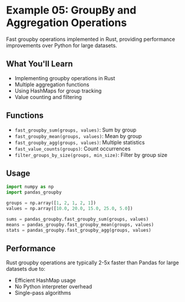 # Example 05: GroupBy and Aggregation Operations

Fast groupby operations implemented in Rust, providing performance improvements over Python for large datasets.

## What You'll Learn

- Implementing groupby operations in Rust
- Multiple aggregation functions
- Using HashMaps for group tracking
- Value counting and filtering

## Functions

- `fast_groupby_sum(groups, values)`: Sum by group
- `fast_groupby_mean(groups, values)`: Mean by group
- `fast_groupby_agg(groups, values)`: Multiple statistics
- `fast_value_counts(groups)`: Count occurrences
- `filter_groups_by_size(groups, min_size)`: Filter by group size

## Usage

```python
import numpy as np
import pandas_groupby

groups = np.array([1, 2, 1, 2, 1])
values = np.array([10.0, 20.0, 15.0, 25.0, 5.0])

sums = pandas_groupby.fast_groupby_sum(groups, values)
means = pandas_groupby.fast_groupby_mean(groups, values)
stats = pandas_groupby.fast_groupby_agg(groups, values)
```

## Performance

Rust groupby operations are typically 2-5x faster than Pandas for large datasets due to:
- Efficient HashMap usage
- No Python interpreter overhead
- Single-pass algorithms
